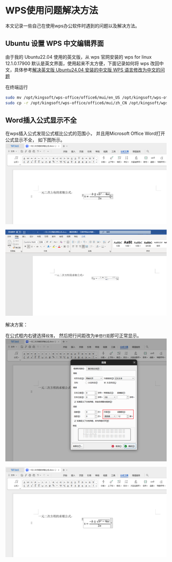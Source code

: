 # WPS使用问题解决方法

本文记录一些自己在使用wps办公软件时遇到的问题以及解决方法。

## Ubuntu 设置 WPS 中文编辑界面

由于我的 Ubuntu22.04 使用的英文版，从 wps 官网安装的 wps for linux 12.1.0.17900 默认是英文界面，使用起来不太方便，下面记录如何将 wps 改回中文，具体参考[解决英文版 Ubuntu24.04 安装的中文版 WPS 语言修改为中文的问题](https://blog.csdn.net/2301_80873495/article/details/143656941)

在终端运行 
```sh
sudo mv /opt/kingsoft/wps-office/office6/mui/en_US /opt/kingsoft/wps-office/office6/mui/en_US_backup
sudo cp -r /opt/kingsoft/wps-office/office6/mui/zh_CN /opt/kingsoft/wps-office/office6/mui/en_US
```

## Word插入公式显示不全

在wps插入公式发现公式框比公式的范围小，
并且用Microsoft Office Word打开公式显示不全，
如下图所示。
![wps显示公式框](./wps_fig/1-1.png "wps显示公式框")

![microsoft word显示公式](./wps_fig/1-2.png "Microsoft Word显示公式")

解决方案：

在公式框内右键选择`段落`，
然后把行间距改为`单倍行距`即可正常显示。
![设置段落行间距](./wps_fig/1-3.png)

![正常显示效果](./wps_fig/1-4.png)
